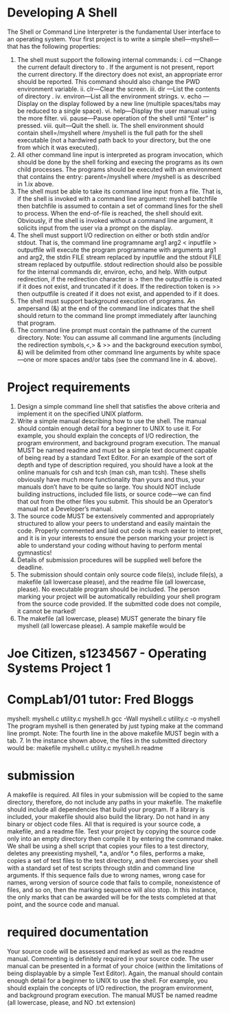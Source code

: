# Developing A Shell
The Shell or Command Line Interpreter is the fundamental User interface to an
operating system. Your first project is to write a simple shell—myshell—that has
the following properties:
1. The shell must support the following internal commands:
i. cd <directory>—Change the current default directory to <directory>. If the <directory> argument is not present, report the current
directory. If the directory does not exist, an appropriate error should be
reported. This command should also change the PWD environment
variable.
ii. clr—Clear the screen.
iii. dir <directory>—List the contents of directory <directory>.
iv. environ—List all the environment strings.
v. echo <comment>—Display <comment> on the display followed by a new
line (multiple spaces/tabs may be reduced to a single space).
vi. help—Display the user manual using the more filter.
vii. pause—Pause operation of the shell until “Enter” is pressed.
viii. quit—Quit the shell.
ix. The shell environment should contain shell=<pathname>/myshell
where <pathname>/myshell is the full path for the shell executable (not
a hardwired path back to your directory, but the one from which it was
executed).
2. All other command line input is interpreted as program invocation, which
should be done by the shell forking and execing the programs as its own child
processes. The programs should be executed with an environment that contains
the entry: parent=<pathname>/myshell where <pathname>/myshell
is as described in 1.ix above.
3. The shell must be able to take its command line input from a file. That is, if the
shell is invoked with a command line argument:
myshell batchfile
then batchfile is assumed to contain a set of command lines for the shell to
process. When the end-of-file is reached, the shell should exit. Obviously, if the
shell is invoked without a command line argument, it solicits input from the user
via a prompt on the display.
4. The shell must support I/O redirection on either or both stdin and/or stdout.
That is, the command line
programname arg1 arg2 < inputfile > outputfile
will execute the program programname with arguments arg1 and arg2, the
stdin FILE stream replaced by inputfile and the stdout FILE stream
replaced by outputfile.
  stdout redirection should also be possible for the internal commands dir,
environ, echo, and help.
With output redirection, if the redirection character is > then the
outputfile is created if it does not exist, and truncated if it does. If the redirection token is >> then outputfile is created if it does not exist, and
appended to if it does.
5. The shell must support background execution of programs. An ampersand (&)
at the end of the command line indicates that the shell should return to the
command line prompt immediately after launching that program.
6. The command line prompt must contain the pathname of the current
directory.
Note: You can assume all command line arguments (including the redirection symbols,<,> & >> and the background execution symbol, &) will be delimited from other
command line arguments by white space—one or more spaces and/or tabs (see the
command line in 4. above).

  
# Project requirements  
1. Design a simple command line shell that satisfies the above criteria and implement it on the specified UNIX platform.
2. Write a simple manual describing how to use the shell. The manual should
contain enough detail for a beginner to UNIX to use it. For example, you should
explain the concepts of I/O redirection, the program environment, and background program execution. The manual MUST be named readme and must be
a simple text document capable of being read by a standard Text Editor.
For an example of the sort of depth and type of description required, you
should have a look at the online manuals for csh and tcsh (man csh, man
tcsh). These shells obviously have much more functionality than yours and
thus, your manuals don’t have to be quite so large.
You should NOT include building instructions, included file lists, or source
code—we can find that out from the other files you submit. This should be an
Operator’s manual not a Developer’s manual.
3. The source code MUST be extensively commented and appropriately structured to allow your peers to understand and easily maintain the code. Properly
commented and laid out code is much easier to interpret, and it is in your interests to ensure the person marking your project is able to understand your
coding without having to perform mental gymnastics!
4. Details of submission procedures will be supplied well before the deadline.
5. The submission should contain only source code file(s), include file(s), a makefile (all lowercase please), and the readme file (all lowercase, please). No
executable program should be included. The person marking your project will
be automatically rebuilding your shell program from the source code provided.
If the submitted code does not compile, it cannot be marked!
  6. The makefile (all lowercase, please) MUST generate the binary file myshell
(all lowercase please). A sample makefile would be
# Joe Citizen, s1234567 - Operating Systems Project 1
# CompLab1/01 tutor: Fred Bloggs
myshell: myshell.c utility.c myshell.h
gcc -Wall myshell.c utility.c -o myshell
The program myshell is then generated by just typing make at the command
line prompt.
Note: The fourth line in the above makefile MUST begin with a tab.
7. In the instance shown above, the files in the submitted directory would be:
      makefile
      myshell.c
      utility.c
      myshell.h
      readme
 
# submission
A makefile is required. All files in your submission will be copied to the same
directory, therefore, do not include any paths in your makefile. The makefile
should include all dependencies that build your program. If a library is included, your
makefile should also build the library.
Do not hand in any binary or object code files. All that is required is your source
code, a makefile, and a readme file. Test your project by copying the source code
only into an empty directory then compile it by entering the command make.
We shall be using a shell script that copies your files to a test directory, deletes
any preexisting myshell, *.a, and/or *.o files, performs a make, copies a set of test
files to the test directory, and then exercises your shell with a standard set of test
scripts through stdin and command line arguments. If this sequence fails due to wrong
names, wrong case for names, wrong version of source code that fails to compile,
nonexistence of files, and so on, then the marking sequence will also stop. In this
instance, the only marks that can be awarded will be for the tests completed at that
point, and the source code and manual.
 
# required documentation
Your source code will be assessed and marked as well as the readme manual. Commenting is definitely required in your source code. The user manual can be presented
in a format of your choice (within the limitations of being displayable by a simple
Text Editor). Again, the manual should contain enough detail for a beginner to UNIX
to use the shell. For example, you should explain the concepts of I/O redirection, the
program environment, and background program execution. The manual MUST be
named readme (all lowercase, please, and NO .txt extension)
